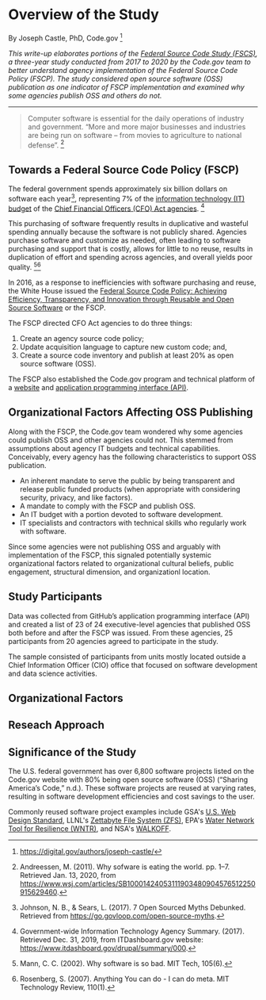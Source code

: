 # Overview of the Study
By Joseph Castle, PhD, Code.gov [^fn1]

*This write-up elaborates portions of the [Federal Source Code Study (FSCS)](#), a three-year study conducted from 2017 to 2020 by the Code.gov team to better understand agency implementation of the Federal Source Code Policy (FSCP). The study considered open source software (OSS) publication as one indicator of FSCP implementation and examined why some agencies publish OSS and others do not.*

---

> Computer software is essential for the daily operations of industry and government. “More and more major businesses and industries are being run on software – from movies to agriculture to national defense”. [^fn2]

## Towards a Federal Source Code Policy (FSCP)

The federal government spends approximately six billion dollars on software each year[^fn3], representing 7% of the [information technology (IT) budget](https://itdashboard.gov/) of the [Chief Financial Officers (CFO) Act agencies](https://en.wikipedia.org/wiki/Chief_Financial_Officers_Act). [^fn4]

This purchasing of software frequently results in duplicative and wasteful spending annually because the software is not publicly shared. Agencies purchase software and customize as needed, often leading to software purchasing and support that is costly, allows for little to no reuse, results in duplication of effort and spending across agencies, and overall yields poor quality. [^fn5][^fn6]

In 2016, as a response to inefficiencies with software purchasing and reuse, the White House issued the [Federal Source Code Policy: Achieving Efficiency, Transparency, and Innovation through Reusable and Open Source Software]((https://sourcecode.cio.gov/)) or the FSCP. 

The FSCP directed CFO Act agencies to do three things: 
1. Create an agency source code policy; 
2. Update acquisition language to capture new custom code; and, 
3. Create a source code inventory and publish at least 20% as open source software (OSS). 

The FSCP also established the Code.gov program and technical platform of a [website](https://code.gov/) and [application programming interface (API)](https://open.gsa.gov/api/codedotgov/).

## Organizational Factors Affecting OSS Publishing

Along with the FSCP, the Code.gov team wondered why some agencies could publish OSS and other agencies could not. This stemmed from assumptions about agency IT budgets and technical capabilities. Conceivably, every agency has the following characteristics to support OSS publication.

- An inherent mandate to serve the public by being transparent and release public funded products (when appropriate with considering security, privacy, and like factors).
- A mandate to comply with the FSCP and publish OSS.
- An IT budget with a portion devoted to software development.
- IT specialists and contractors with technical skills who regularly work with software.

Since some agencies were not publishing OSS and arguably with implementation of the FSCP, this signaled potentially  systemic organizational factors related to organizational cultural beliefs, public engagement, structural dimension, and organizationl location.




## Study Participants

Data was collected from GitHub’s application programming interface (API) and created a list of 23 of 24 executive-level agencies that published OSS both before and after the FSCP was issued. From these agencies, 25 participants from 20 agencies agreed to participate in the study.

The sample consisted of participants from units mostly located outside a Chief Information Officer (CIO) office that focused on software development and data science activities.


## Organizational Factors

## Reseach Approach

## Significance of the Study

The U.S. federal government has over 6,800 software projects listed on the Code.gov website with 80% being open source software (OSS) (“Sharing America’s Code,” n.d.). These software projects are reused at varying rates, resulting in software development efficiencies and cost savings to the user.

Commonly reused software project examples include GSA's [U.S. Web Design Standard](#), LLNL's [Zettabyte File System (ZFS)](#), EPA's [Water Network Tool for Resilience (WNTR)](#), and NSA's [WALKOFF](#).




[^fn1]: https://digital.gov/authors/joseph-castle/
[^fn2]: Andreessen, M. (2011). Why sofware is eating the world. pp. 1–7. Retrieved Jan. 13, 2020, from https://www.wsj.com/articles/SB10001424053111903480904576512250915629460.
[^fn3]: Johnson, N. B., & Sears, L. (2017). 7 Open Sourced Myths Debunked. Retrieved from https://go.govloop.com/open-source-myths.
[^fn4]: Government-wide Information Technology Agency Summary. (2017). Retrieved Dec. 31, 2019, from ITDashboard.gov website: https://www.itdashboard.gov/drupal/summary/000.
[^fn5]: Mann, C. C. (2002). Why software is so bad. MIT Tech, 105(6).
[^fn6]: Rosenberg, S. (2007). Anything You can do - I can do meta. MIT Technology Review, 110(1).
